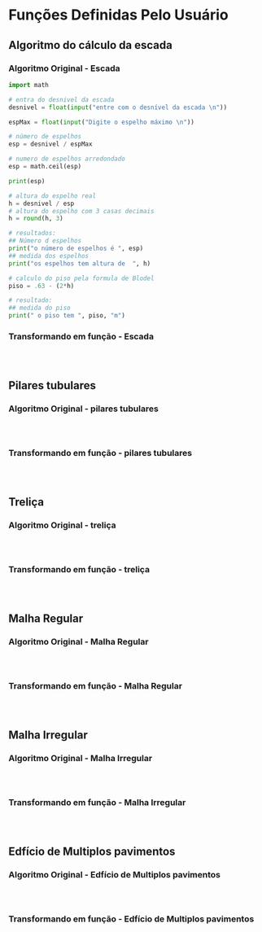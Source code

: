 # Funções Definidas Pelo Usuário

## Algoritmo do cálculo da escada

### Algoritmo Original - Escada

```python
import math

# entra do desnivel da escada
desnivel = float(input("entre com o desnível da escada \n"))

espMax = float(input("Digite o espelho máximo \n"))

# número de espelhos
esp = desnivel / espMax

# numero de espelhos arredondado
esp = math.ceil(esp)

print(esp)

# altura do espelho real
h = desnivel / esp
# altura do espelho com 3 casas decimais
h = round(h, 3)

# resultados:
## Número d espelhos
print("o número de espelhos é ", esp)
## medida dos espelhos
print("os espelhos tem altura de  ", h)

# calculo do piso pela formula de Blodel
piso = .63 - (2*h)

# resultado:
## medida do piso
print(" o piso tem ", piso, "m")


```

### Transformando em função - Escada

```python




```

## Pilares tubulares

### Algoritmo Original - pilares tubulares

```python




```

### Transformando em função - pilares tubulares

```python




```

## Treliça

### Algoritmo Original - treliça

```python




```

### Transformando em função - treliça

```python




```

## Malha Regular

### Algoritmo Original - Malha Regular

```python




```

### Transformando em função - Malha Regular

```python




```


## Malha Irregular

### Algoritmo Original - Malha Irregular

```python




```

### Transformando em função - Malha Irregular

```python




```

## Edfício de Multiplos pavimentos

### Algoritmo Original - Edfício de Multiplos pavimentos

```python




```

### Transformando em função - Edfício de Multiplos pavimentos

```python




```
